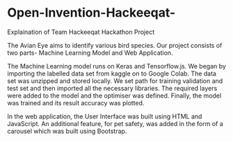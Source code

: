 # Open-Invention-Hackeeqat-
Explaination of Team Hackeeqat Hackathon Project

The Avian Eye aims to identify various bird species. 
Our project consists of two parts- Machine Learning Model and Web Application.

The Machine Learning model runs on Keras and Tensorflow.js. We began by importing the labelled data set from kaggle on to Google Colab. The data set was unzipped and stored locally. We set path for training validation and test set and then imported all the necessary libraries. The required layers were added to the model and the optimiser was defined. Finally, the model was trained and its result accuracy was plotted.

In the web application, the User Interface was built using HTML and JavaScript. An additional feature, for pet safety, was added in the form of a carousel which was built using Bootstrap. 
